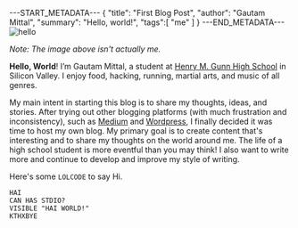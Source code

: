 ---START_METADATA---
{
  "title": "First Blog Post",
  "author": "Gautam Mittal",
  "summary": "Hello, world!",
  "tags":[
    "me"
  ]
}
---END_METADATA---
![hello](http://wallpaperswa.com/thumbnails/detail/20120827/video%20games%20little%20big%20planet%20hello%201920x1080%20wallpaper_wallpaperswa.com_1.jpg)

_Note: The image above isn't actually me._

__Hello, World__! I’m Gautam Mittal, a student at [Henry M. Gunn High School](http://gunn.pausd.org) in Silicon Valley. I enjoy food, hacking, running, martial arts, and music of all genres.

My main intent in starting this blog is to share my thoughts, ideas, and stories. After trying out other blogging platforms (with much frustration and inconsistency), such as [Medium](http://medium.com) and [Wordpress](http://wordpress.org), I finally decided it was time to host my own blog. My primary goal is to create content that's interesting and to share my thoughts on the world around me. The life of a high school student is more eventful than you may think! I also want to write more and continue to develop and improve my style of writing.

Here's some ```LOLCODE``` to say Hi.
```
HAI
CAN HAS STDIO?
VISIBLE "HAI WORLD!"
KTHXBYE
```
